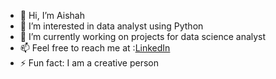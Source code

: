 - 👋 Hi, I’m Aishah 
- 👀 I’m interested in data analyst using Python
- 🌱 I’m currently working on projects for data science analyst
- 📫 Feel free to reach me at :<a href=www.linkedin.com/in/nur-aishah-mohd-din>LinkedIn</a>
- ⚡ Fun fact: I am a creative person

<!---
asyahdin/asyahdin is a ✨ special ✨ repository because its `README.md` (this file) appears on your GitHub profile.
You can click the Preview link to take a look at your changes.
--->

